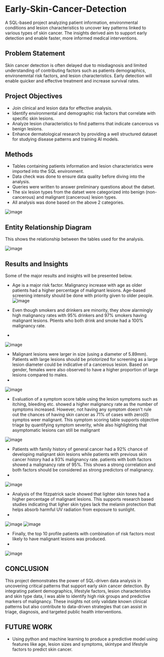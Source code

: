 # Early-Skin-Cancer-Detection
A SQL-based project analyzing patient information, environmental conditions and lesion characteristics to uncover key patterns linked to various types of skin cancer. The insights derived aim to support early detection and enable faster, more informed medical interventions.

## Problem Statement
Skin cancer detection is often delayed due to misdiagnosis and limited understanding of contributing factors such as patients demographics, environemntal risk factors, and lesion characteristics. Early detection will enable quicker and effective treatment and increase survival rates.

## Project Objectives
- Join clinical and lesion data for effective analysis.
- Identify environmental and demographic risk factors that correlate with specific skin lesions.
- Analyze lesion characteristics to find patterns that indicate cancerous vs benign lesions.
- Enhance dermatological research by providing a well structured dataset for studying disease patterns and training AI models.

## Methods
- Tables containing patients information and lesion characteristics were imported into the SQL environment.
- Data check was done to ensure data quality before diving into the analysis.
- Queries were written to answer preliminary questions about the datset.
- The six lesion types from the datset were categorized into benign (non-cancerous) and malignant (cancerous) lesion types.
- All analysis was done based on the above 2 categories.

![image](https://github.com/user-attachments/assets/f519df5d-ffb5-43a2-8afa-31277f9be69d)

## Entity Relationship Diagram
This shows the relationship between the tables used for the analysis.

![image](https://github.com/user-attachments/assets/705379bb-4a18-41c1-85fa-0f7a178eeea7)

## Results and Insights
Some of the major results and insights will be presented below.
- Age is a major risk factor. Malignancy increase with age as older patients had a higher percentage of malignant lesions. Age-based screening intensity should be done with priority given to older people.
![image](https://github.com/user-attachments/assets/dc387478-e01b-435a-a3a1-47cf3084fe3c)

- Even though smokers and drinkers are minority, they show alarmingly high malignancy rates with 95% drinkers and 97% smokers having malignant lesions. Ptients who both drink and smoke had a 100% malignancy rate.
- 
![image](https://github.com/user-attachments/assets/9a74b5ea-3783-4219-8272-71056ed063b8)

- Malignant lesions were larger in size (using a diameter of 5.89mm). Patients with large lesions should be priotorized for screening as a large lesion diameter could be indicative of a cancerous lesion. Based on gender, females were also observed to have a higher proportion of large lesions compared to males.
- 
![image](https://github.com/user-attachments/assets/8611a43b-df7b-445a-b261-96a8af64ab8a)

- Evaluation of a symptom score table using the lesion symptoms such as itching, bleeding etc. showed a higher malignancy rate as the number of symptoms increased.  However, not having any symptom doesn't rule out the chances of having skin cancer as 71% of cases with zero(0) symptos weer malignant.
This symptom scoring table supports objective triage by quantifying symptom severity, while also highlighting that asymptomatic lesions can still be malignant

![image](https://github.com/user-attachments/assets/bfa6c5b0-54fe-44ba-b23e-cec1220da1fe)

- Patients with family history of general cancer had a 92% chance of developing malignant skin lesions while patients with previous skin cancer history had a 93% malignancy rate. patients with both factors showed a malignancy rate of 95%. This shows a strong correlation and both factors should be considered as strong predictors of malignancy.
- 
![image](https://github.com/user-attachments/assets/0d4d43b4-e90e-4a7f-a3fd-36ff78f9adb5)

- Analysis of the fitzpatrick sacle showed that lighter skin tones had a higher percentage of malignant lesions. This supports research based studies indicating that ligher skin types lack the melanin protection that helps absorb harmful UV radiation from exposure to sunlight.
- 
![image](https://github.com/user-attachments/assets/c4edb193-25d1-4165-9a1f-9bc6e01c6b4e)
![image](https://github.com/user-attachments/assets/1e88fdb4-ded8-4b3f-b7aa-52665b88b3c9)

- Finally, the top 10 profile patients with combination of risk factors most likely to have malignant lesions was produced.
- 
![image](https://github.com/user-attachments/assets/6753f042-615a-4db1-ac0a-4640f66f6d78)

## CONCLUSION
This project demonstrates the power of SQL-driven data analysis in uncovering critical patterns that support early skin cancer detection. By integrating patient demographics, lifestyle factors, lesion characteristics and skin type data, I was able to identify high risk groups and predictive markers of malignancy. These insights not only validate known clinical patterns but also contribute to data-driven strategies that can assist in triage, diagnosis, and targeted public health interventions. 

## FUTURE WORK
- Using python and machine learning to produce a predictive model using features like age, lesion sizes and symptoms, skintype and lifestyle factors to predict skin cancer.







